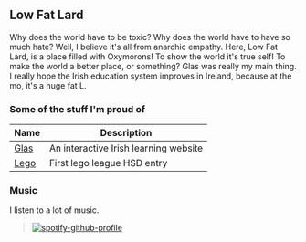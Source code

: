 ## Low Fat Lard
Why does the world have to be toxic? Why does the world have to have so much hate? Well, I believe it's all from anarchic empathy. Here, Low Fat Lard, is a place filled with Oxymorons! To show the world it's true self! To make the world a better place, or something? Glas was really my main thing. I really hope the Irish education system improves in Ireland, because at the mo, it's a huge fat L.

### Some of the stuff I'm proud of
| Name | Description |
| ----------- | ----------- |
| [Glas](https://github.com/Low-Fat-Lard/Glas) | An interactive Irish learning website |
| [Lego](https://github.com/Low-Fat-Lard/first-lego-league) | First lego league HSD entry |
### Music
I listen to a lot of music.
> [![spotify-github-profile](https://spotify-github-profile.vercel.app/api/view?uid=31mghdckzxqrnkr33iwbnj25rzke&cover_image=true&theme=natemoo-re&show_offline=false&background_color=121212&bar_color=53b14f&bar_color_cover=false)](https://spotify-github-profile.vercel.app/api/view?uid=31mghdckzxqrnkr33iwbnj25rzke&redirect=true)
